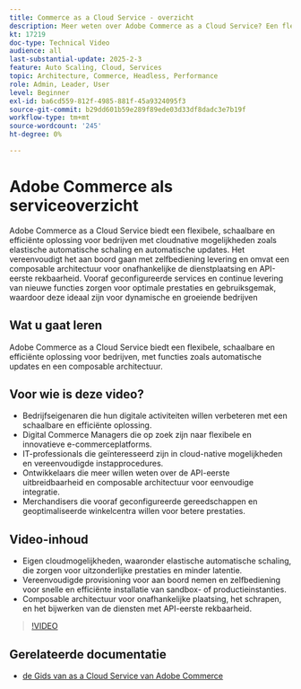 ```yaml
---
title: Commerce as a Cloud Service - overzicht
description: Meer weten over Adobe Commerce as a Cloud Service? Een flexibele, schaalbare en efficiënte oplossing voor dynamische digitale bewerkingen met een composable architectuur.
kt: 17219
doc-type: Technical Video
audience: all
last-substantial-update: 2025-2-3
feature: Auto Scaling, Cloud, Services
topic: Architecture, Commerce, Headless, Performance
role: Admin, Leader, User
level: Beginner
exl-id: ba6cd559-812f-4985-881f-45a9324095f3
source-git-commit: b29dd601b59e289f89ede03d33df8dadc3e7b19f
workflow-type: tm+mt
source-wordcount: '245'
ht-degree: 0%

---
```


# Adobe Commerce als serviceoverzicht

Adobe Commerce as a Cloud Service biedt een flexibele, schaalbare en efficiënte oplossing voor bedrijven met cloudnative mogelijkheden zoals elastische automatische schaling en automatische updates. Het vereenvoudigt het aan boord gaan met zelfbediening levering en omvat een composable architectuur voor onafhankelijke de dienstplaatsing en API-eerste rekbaarheid. Vooraf geconfigureerde services en continue levering van nieuwe functies zorgen voor optimale prestaties en gebruiksgemak, waardoor deze ideaal zijn voor dynamische en groeiende bedrijven

## Wat u gaat leren

Adobe Commerce as a Cloud Service biedt een flexibele, schaalbare en efficiënte oplossing voor bedrijven, met functies zoals automatische updates en een composable architectuur.

## Voor wie is deze video?

* Bedrijfseigenaren die hun digitale activiteiten willen verbeteren met een schaalbare en efficiënte oplossing.
* Digital Commerce Managers die op zoek zijn naar flexibele en innovatieve e-commerceplatforms.
* IT-professionals die geïnteresseerd zijn in cloud-native mogelijkheden en vereenvoudigde instapprocedures.
* Ontwikkelaars die meer willen weten over de API-eerste uitbreidbaarheid en composable architectuur voor eenvoudige integratie.
* Merchandisers die vooraf geconfigureerde gereedschappen en geoptimaliseerde winkelcentra willen voor betere prestaties.

## Video-inhoud

* Eigen cloudmogelijkheden, waaronder elastische automatische schaling, die zorgen voor uitzonderlijke prestaties en minder latentie.
* Vereenvoudigde provisioning voor aan boord nemen en zelfbediening voor snelle en efficiënte installatie van sandbox- of productieinstanties.
* Composable architectuur voor onafhankelijke plaatsing, het schrapen, en het bijwerken van de diensten met API-eerste rekbaarheid.

>[!VIDEO](https://video.tv.adobe.com/v/3443317?learn=on&captions=dut)

## Gerelateerde documentatie

* [ de Gids van as a Cloud Service van Adobe Commerce ](https://experienceleague.adobe.com/nl/docs/commerce/cloud-service/overview)
